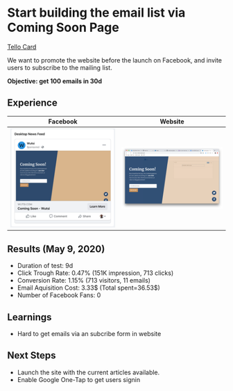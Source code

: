 # Start building the email list via Coming Soon Page

[Tello Card](https://trello.com/c/qSaDR2RD/14-start-building-the-email-list-via-coming-soon-page)

We want to promote the website before the launch on Facebook, and invite users to subscribe to the mailing list.

**Objective: get 100 emails in 30d**

## Experience
| Facebook      | Website     |
| ------------- |-------------|
| ![fb-ads.png](fb-ads.png)| ![website.png](website.png)|


## Results (May 9, 2020)
- Duration of test: 9d
- Click Trough Rate: 0.47% (151K impression, 713 clicks)
- Conversion Rate: 1.15% (713 visitors, 11 emails)
- Email Aquisition Cost: 3.33$ (Total spent=36.53$)
- Number of Facebook Fans: 0


## Learnings
- Hard to get emails via an subcribe form in website


## Next Steps
- Launch the site with the current articles available.
- Enable Google One-Tap to get users signin
